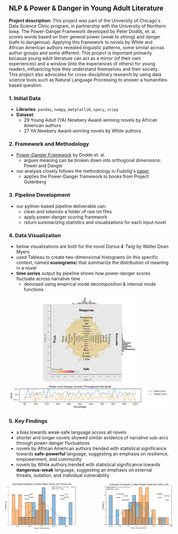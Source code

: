 ## NLP & Power & Danger in Young Adult Literature

**Project description:** This project was part of the University of Chicago's Data Science Clinic program, in partnership with the University of Northern Iowa. The Power-Danger Framework developed by Peter Dodds, et. al. scores words based on their general power (weak to strong) and danger (safe to dangerous). Applying this framework to novels by White and African American authors revealed linguistic patterns, some similar across author groups and some different. This project is important primarily because young adult literature can act as a mirror (of their own experiences) and a window (into the experiences of others) for young readers, influencing how they understand themselves and their society. This project also advocates for cross-disciplinary research by using data science tools such as Natural Language Processing to answer a humanities-based question.

### 1. Initial Data
- **Libraries**: `pandas`, `numpy`, `matplotlib`, `spacy`, `scipy`
- **Dataset**:
  - 29 Young Adult (YA) Newbery Award-winning novels by African American authors
  - 27 YA Newbery Award-winning novels by White authors

### 2. Framework and Methodology
- [Power-Danger Framework](https://pdodds.w3.uvm.edu/research/papers//years/2021/dodds2021b.pdf) by Dodds et. al.
  - argues meaning can be broken down into orthogonal dimensions: Power and Danger
- our analysis closely follows the methodology in Fudolig's [paper](https://www.nature.com/articles/s41599-023-01680-4)
  - applies the Power-Danger framework to books from Project Gutenberg

### 3. Pipeline Development
- our python-based pipeline deliverable can:
  - clean and tokenize a folder of raw txt files
  - apply power-danger scoring framework
  - return summarizing statistics and visualizations for each input novel

### 4. Data Visualization
- below visualizations are both for the novel *Darius & Twig* by Walter Dean Myers
- used Tableau to create two-dimensional histograms (in this specific context, named **ousiograms**) that summarize the distribution of meaning in a novel
- **time series** output by pipeline shows how power-danger scores fluctuate across narrative time
  - denoised using empirical mode decomposition & internal mode functions

<p align="center">
<img src="images/ousiogram.png?raw=true" style="width: 60%;"/>
<img src="images/time_series.png?raw=true"/>

### 5. Key Findings
- a bias towards weak-safe language across all novels
- shorter and longer novels showed similar evidence of narrative sub-arcs through power-danger fluctuations
- novels by African American authors trended with statistical significance towards **safe-powerful** language, suggesting an emphasis on resilience, empowerment, and community
- novels by White authors trended with statistical significance towards **dangerous-weak** language, suggesting an emphasis on external threats, isolation, and individual vulnerability


<div style="display: flex; justify-content: center; align-items: center;">
  <img src="images/pow_hist.png" alt="Power in Novels by Black/White Authors" style="width: 45%; margin-right: 40px;">
  <img src="images/dang_hist.png" alt="Danger in Novels by Black/White Authors" style="width: 45%;  margin-left: 40px;">
</div>

